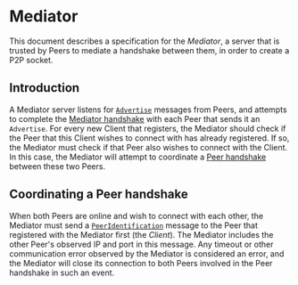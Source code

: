 # Mediator
This document describes a specification for the _Mediator_, a server that is
trusted by Peers to mediate a handshake between them, in order to create a P2P
socket.

## Introduction
A Mediator server listens for [`Advertise`](protocol.md#a_advertise) messages
from Peers, and attempts to complete the
[Mediator handshake](protocol.md#mediator-handshake) with each Peer that sends
it an `Advertise`. For every new Client that registers, the Mediator should
check if the Peer that this Client wishes to connect with has already
registered. If so, the Mediator must check if that Peer also wishes to connect
with the Client. In this case, the Mediator will attempt to coordinate a
[Peer handshake](protocol.md#peer-handshake) between these two Peers.

## Coordinating a Peer handshake
When both Peers are online and wish to connect with each other, the Mediator
must send a [`PeerIdentification`](protocol.md#a_peer-identification) message to
the Peer that registered with the Mediator first (the _Client_). The Mediator
includes the other Peer's observed IP and port in this message. Any timeout or
other communication error observed by the Mediator is considered an error, and
the Mediator will close its connection to both Peers involved in the Peer
handshake in such an event.